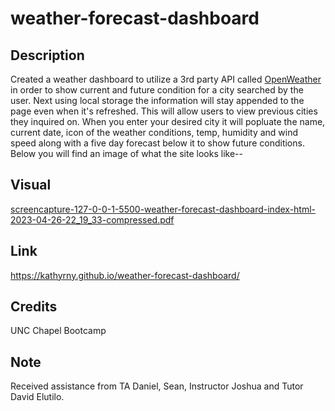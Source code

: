 # weather-forecast-dashboard

## Description

Created a weather dashboard to utilize a 3rd party API called [OpenWeather](#https://openweathermap.org/) in order to show current and future condition for a city searched by the user. Next using local storage the information will stay appended to the page even when it's refreshed. This will allow users to view previous cities they inquired on. When you enter your desired city it will popluate the name, current date, icon of the weather conditions, temp, humidity and wind speed along with a five day forecast below it to show future conditions. Below you will find an image of what the site looks like--

## Visual 

[screencapture-127-0-0-1-5500-weather-forecast-dashboard-index-html-2023-04-26-22_19_33-compressed.pdf](https://github.com/KathyrnY/weather-forecast-dashboard/files/11338952/screencapture-127-0-0-1-5500-weather-forecast-dashboard-index-html-2023-04-26-22_19_33-compressed.pdf)

## Link

https://kathyrny.github.io/weather-forecast-dashboard/

## Credits

UNC Chapel Bootcamp

## Note

Received assistance from TA Daniel, Sean, Instructor Joshua and Tutor David Elutilo.
